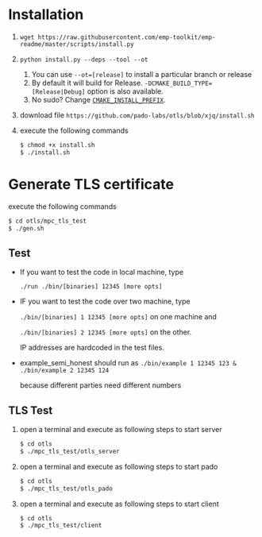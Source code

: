 # Installation
1. `wget https://raw.githubusercontent.com/emp-toolkit/emp-readme/master/scripts/install.py`
2. `python install.py --deps --tool --ot`
    1. You can use `--ot=[release]` to install a particular branch or release
    2. By default it will build for Release. `-DCMAKE_BUILD_TYPE=[Release|Debug]` option is also available.
    3. No sudo? Change [`CMAKE_INSTALL_PREFIX`](https://cmake.org/cmake/help/v2.8.8/cmake.html#variable%3aCMAKE_INSTALL_PREFIX).

3. download file `https://github.com/pado-labs/otls/blob/xjq/install.sh`
4. execute the following commands
   ```bash
   $ chmod +x install.sh
   $ ./install.sh
   ```

# Generate TLS certificate
   execute the following commands
   ```bash
   $ cd otls/mpc_tls_test
   $ ./gen.sh
   ```

## Test

* If you want to test the code in local machine, type

   `./run ./bin/[binaries] 12345 [more opts]`
* IF you want to test the code over two machine, type

  `./bin/[binaries] 1 12345 [more opts]` on one machine and 
  
  `./bin/[binaries] 2 12345 [more opts]` on the other.
  
  IP addresses are hardcoded in the test files.

* example_semi_honest should run as 
    `./bin/example 1 12345 123 & ./bin/example 2 12345 124`
    
    because different parties need different numbers

## TLS Test
1. open a terminal and execute as following steps to start server
   ```bash
   $ cd otls
   $ ./mpc_tls_test/otls_server
   ```

2. open a terminal and execute as following steps to start pado
   ```bash
   $ cd otls
   $ ./mpc_tls_test/otls_pado
   ```

3. open a terminal and execute as following steps to start client
   ```bash
   $ cd otls
   $ ./mpc_tls_test/client
   ```

